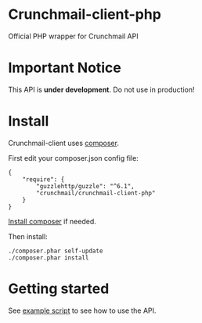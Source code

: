 
# Crunchmail-client-php

Official PHP wrapper for Crunchmail API


# Important Notice

This API is **under development**. Do not use in production!


# Install

Crunchmail-client uses [composer](https://getcomposer.org/).

First edit your composer.json config file:

    {
        "require": {
            "guzzlehttp/guzzle": "^6.1",
            "crunchmail/crunchmail-client-php"
        }
    }

[Install composer](https://getcomposer.org/doc/00-intro.md) if needed.

Then install:

    ./composer.phar self-update
    ./composer.phar install


# Getting started

See [example script](./examples/index.php) to see how to use the API.

